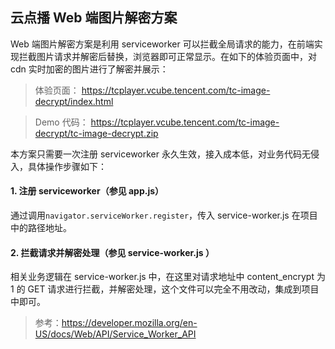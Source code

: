 ## 云点播 Web 端图片解密方案


Web 端图片解密方案是利用 serviceworker 可以拦截全局请求的能力，在前端实现拦截图片请求并解密后替换，浏览器即可正常显示。在如下的体验页面中，对 cdn 实时加密的图片进行了解密并展示：

> 体验页面：
https://tcplayer.vcube.tencent.com/tc-image-decrypt/index.html

> Demo 代码：
https://tcplayer.vcube.tencent.com/tc-image-decrypt/tc-image-decrypt.zip

本方案只需要一次注册 serviceworker 永久生效，接入成本低，对业务代码无侵入，具体操作步骤如下：

#### 1. 注册 serviceworker（参见 app.js）

通过调用`navigator.serviceWorker.register`，传入 service-worker.js 在项目中的路径地址。

#### 2. 拦截请求并解密处理（参见 service-worker.js ） 

相关业务逻辑在 service-worker.js 中，在这里对请求地址中 content_encrypt 为 1 的 GET 请求进行拦截，并解密处理，这个文件可以完全不用改动，集成到项目中即可。

> 参考：https://developer.mozilla.org/en-US/docs/Web/API/Service_Worker_API
















